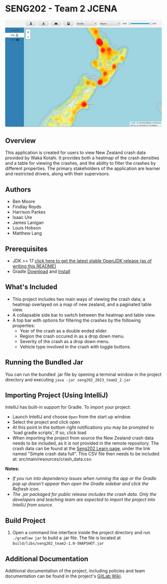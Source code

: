 # SENG202 - Team 2 JCENA
<img src="src/main/resources/images/heatmap_preview.png" alt="Preview of the heatmap view with the full dataset" width="600"/>

## Overview
This application is created for users to view New Zealand crash data provided by Waka Kotahi. It provides both a heatmap of the crash densities and a table for viewing the crashes, and the ability to filter the crashes by different properties. The primary stakeholders of the application are learner and restricted drivers, along with their supervisors.

## Authors
- Ben Moore
- Findlay Royds
- Harrison Parkes
- Isaac Ure
- James Lanigan
- Louis Hobson
- Matthew Lang

## Prerequisites
- JDK >= 17 [click here to get the latest stable OpenJDK release (as of writing this README)](https://jdk.java.net/18/)
- Gradle [Download](https://gradle.org/releases/) and [Install](https://gradle.org/install/)

## What's Included
- This project includes two main ways of viewing the crash data; a heatmap overlayed on a map of new zealand, and a paginated table view.
- A collapsable side bar to switch between the heatmap and table view.
- A top bar with options for filtering the crashes by the following properties:
    - Year of the crash as a double ended slider.
    - Region the crash occured in as a drop down menu.
    - Severity of the crash as a drop down menu.
    - Vehicle type involved in the crash with toggle buttons.

## Running the Bundled Jar
You can run the bundled .jar file by opening a terminal window in the project directory and executing `java -jar seng202_2023_team2_2.jar`

## Importing Project (Using IntelliJ)
IntelliJ has built-in support for Gradle. To import your project:

- Launch IntelliJ and choose `Open` from the start up window.
- Select the project and click open
- At this point in the bottom right notifications you may be prompted to 'load gradle scripts', If so, click load
- When importing the project from source the New Zealand crash data needs to be included, as it is not provided in the remote repository. The crash data can be found at the [Seng202 Learn page](https://learn.canterbury.ac.nz/course/view.php?id=18812&section=4), under the link named "Simple crash data full". This CSV file then needs to be included at: src/main/resources/crash_data.csv.

**Notes:**
- *If you run into dependency issues when running the app or the Gradle pop up doesn't appear then open the Gradle sidebar and click the Refresh icon.*
- *The .jar packaged for public release includes the crash data. Only the developers and teaching team are expected to import the project into IntelliJ from source.*

## Build Project
1. Open a command line interface inside the project directory and run `./gradlew jar` to build a .jar file. The file is located at `build/libs/seng202_team2-1.0-SNAPSHOT.jar`

## Additional Documentation
Additional documentation of the project, including policies and team documentation can be found in the project's [GitLab Wiki](https://eng-git.canterbury.ac.nz/seng202-2023/team-2/-/wikis/home).
